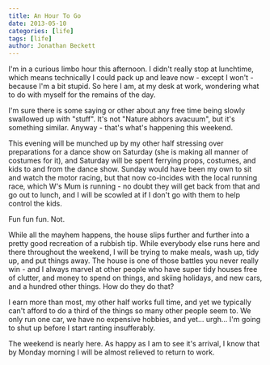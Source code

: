```yaml
---
title: An Hour To Go
date: 2013-05-10
categories: [life]
tags: [life]
author: Jonathan Beckett
---
```


I'm in a curious limbo hour this afternoon. I didn't really stop at lunchtime, which means technically I could pack up and leave now - except I won't - because I'm a bit stupid. So here I am, at my desk at work, wondering what to do with myself for the remains of the day.

I'm sure there is some saying or other about any free time being slowly swallowed up with "stuff". It's not "Nature abhors avacuum", but it's something similar. Anyway - that's what's happening this weekend.

This evening will be munched up by my other half stressing over preparations for a dance show on Saturday (she is making all manner of costumes for it), and Saturday will be spent ferrying props, costumes, and kids to and from the dance show. Sunday would have been my own to sit and watch the motor racing, but that now co-incides with the local running race, which W's Mum is running - no doubt they will get back from that and go out to lunch, and I will be scowled at if I don't go with them to help control the kids.

Fun fun fun. Not.

While all the mayhem happens, the house slips further and further into a pretty good recreation of a rubbish tip. While everybody else runs here and there throughout the weekend, I will be trying to make meals, wash up, tidy up, and put things away. The house is one of those battles you never really win - and I always marvel at other people who have super tidy houses free of clutter, and money to spend on things, and skiing holidays, and new cars, and a hundred other things. How do they do that?

I earn more than most, my other half works full time, and yet we typically can't afford to do a third of the things so many other people seem to. We only run one car, we have no expensive hobbies, and yet... urgh... I'm going to shut up before I start ranting insufferably.

The weekend is nearly here. As happy as I am to see it's arrival, I know that by Monday morning I will be almost relieved to return to work.